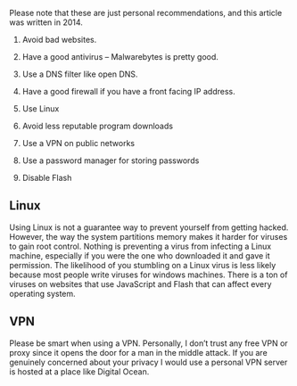 Please note that these are just personal recommendations, and this article was
written in 2014.

1.  Avoid bad websites.

2.  Have a good antivirus – Malwarebytes is pretty good.

3.  Use a DNS filter like open DNS.

4.  Have a good firewall if you have a front facing IP address.

5.  Use Linux

6.  Avoid less reputable program downloads

7.  Use a VPN on public networks

8.  Use a password manager for storing passwords

9.  Disable Flash

Linux
-----

Using Linux is not a guarantee way to prevent yourself from getting hacked.
However, the way the system partitions memory makes it harder for viruses to
gain root control. Nothing is preventing a virus from infecting a Linux machine,
especially if you were the one who downloaded it and gave it permission. The
likelihood of you stumbling on a Linux virus is less likely because most people
write viruses for windows machines. There is a ton of viruses on websites that
use JavaScript and Flash that can affect every operating system.

VPN
---

Please be smart when using a VPN. Personally, I don’t trust any free VPN or
proxy since it opens the door for a man in the middle attack. If you are
genuinely concerned about your privacy I would use a personal VPN server is
hosted at a place like Digital Ocean.
